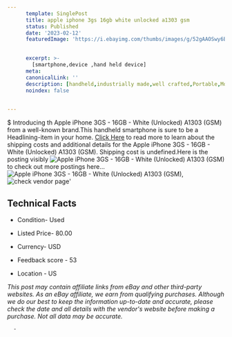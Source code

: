 ```yaml
---
      template: SinglePost
      title: apple iphone 3gs 16gb white unlocked a1303 gsm 
      status: Published
      date: '2023-02-12'
      featuredImage: 'https://i.ebayimg.com/thumbs/images/g/52gAAOSwy6Bj593G/s-l225.jpg'
       

      excerpt: >-
        [smartphone,device ,hand held device]
      meta:
      canonicalLink: ''
      description: [handheld,industrially made,well crafted,Portable,Mobile,Compact,Convenient,Lightweight,Maneuverable,Man-portable,Miniature,Carriable,Hand-held,Light,Holdable,Transportable,Mobile device,Pocket-sized,On-the-go,Wireless,Cordless,Compact size,Convenient size, smartphone,device ,hand held device]
      noindex: false
      

---
```

$
      Introducing th Apple iPhone 3GS - 16GB - White (Unlocked) A1303 (GSM) from a well-known brand.This handheld smartphone is sure to be a Headlining-item in your home. [Click Here](https://www.ebay.com/itm/385409590416?hash=item59bc33a490%3Ag%3A52gAAOSwy6Bj593G&mkevt=1&mkcid=1&mkrid=711-53200-19255-0&campid=%253CePNCampaignId%253E&customid=%253CreferenceId%253E&toolid=10049) to read more to learn about the shipping costs and additional details for the Apple iPhone 3GS - 16GB - White (Unlocked) A1303 (GSM). Shipping cost is undefined.Here is the posting visibly ![Apple iPhone 3GS - 16GB - White (Unlocked) A1303 (GSM)](https://i.ebayimg.com/thumbs/images/g/52gAAOSwy6Bj593G/s-l225.jpg) to check out more postings here... ![Apple iPhone 3GS - 16GB - White (Unlocked) A1303 (GSM)](https://i.ebayimg.com/images/g/52gAAOSwy6Bj593G/s-l1600.jpg), ![check vendor page](https://origin-galleryplus.ebayimg.com/ws/web/385409590416_2_0_1/225x225.jpg,https://origin-galleryplus.ebayimg.com/ws/web/385409590416_3_0_1/225x225.jpg)'

      

 ## Technical Facts 



     
      

 - Condition- Used 


      

 - Listed Price- 80.00 


      

 - Currency- USD 


      

 - Feedback score - 53 


      

 - Location - US 


      
      

 *_This post may contain affiliate links from eBay and other third-party websites. As an eBay affiliate, we earn from qualifying purchases. Although we do our best to keep the information up-to-date and accurate, please check the date and all details with the vendor's website before making a purchase. Not all data may be accurate._*




      -
